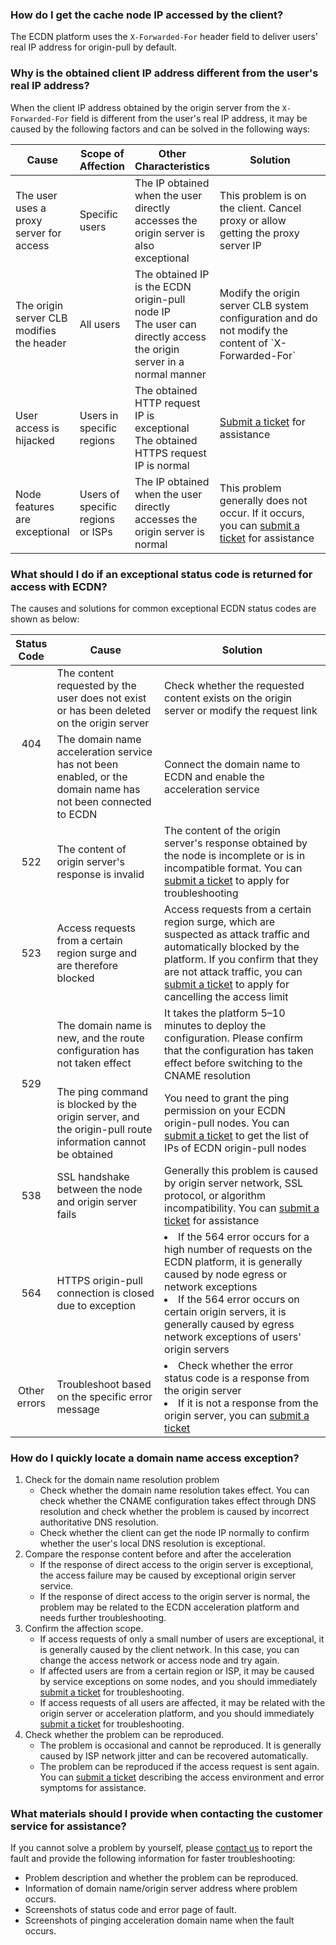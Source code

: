 ### How do I get the cache node IP accessed by the client?

The ECDN platform uses the `X-Forwarded-For` header field to deliver users' real IP address for origin-pull by default.

### Why is the obtained client IP address different from the user's real IP address?

When the client IP address obtained by the origin server from the `X-Forwarded-For` field is different from the user's real IP address, it may be caused by the following factors and can be solved in the following ways:

<table style="display:table;" width="100%">
	<thead>
		<tr>
			<th colspan="1" style="text-align: center" width=20%> Cause </th>
			<th colspan="1" style="text-align: center" width=15%> Scope of Affection </th>
			<th colspan="1" style="text-align: center" width=25%> Other Characteristics </th>
			<th colspan="1" style="text-align: center" width=40%> Solution </th>
		</tr>
	</thead>
	<tbody>
		<tr>
			<td>The user uses a proxy server for access </td>
			<td>Specific users </td>
			<td>The IP obtained when the user directly accesses the origin server is also exceptional </td>
			<td>This problem is on the client. Cancel proxy or allow getting the proxy server IP </td>
		</tr>
		<tr>
			<td>The origin server CLB modifies the header </td>
			<td>All users</td>
			<td>The obtained IP is the ECDN origin-pull node IP</br>The user can directly access the origin server in a normal manner </td>
			<td>Modify the origin server CLB system configuration and do not modify the content of `X-Forwarded-For` </td>
		</tr>
		<tr>
			<td>User access is hijacked </td>
			<td>Users in specific regions</td>
			<td>The obtained HTTP request IP is exceptional</br>The obtained HTTPS request IP is normal </td>
			<td><a href='https://console.cloud.tencent.com/workorder/category'>Submit a ticket</a> for assistance </td>
		</tr>
		<tr>
			<td>Node features are exceptional </td>
			<td>Users of specific regions or ISPs</td><td>The IP obtained when the user directly accesses the origin server is normal </td>
			<td>This problem generally does not occur. If it occurs, you can <a href='https://console.cloud.tencent.com/workorder/category'>submit a ticket</a> for assistance </td>
		</tr>
	</tbody>
</table>

### What should I do if an exceptional status code is returned for access with ECDN?

The causes and solutions for common exceptional ECDN status codes are shown as below:

<table style="display:table;" width="100%">
	<thead>
		<tr>
			<th rowspan="1" style="text-align: center" width=10%> Status Code </th>
			<th colspan="1" style="text-align: center" width=35%> Cause </th>
			<th colspan="1" style="text-align: center" width=55%> Solution </th>
		</tr>
	</thead>
	<tbody>
		<tr>
			<td rowspan="2" style="text-align: center">404</td>
			<td>The content requested by the user does not exist or has been deleted on the origin server </td>
			<td>Check whether the requested content exists on the origin server or modify the request link </td>
		</tr>
		<tr>
			<td>The domain name acceleration service has not been enabled, or the domain name has not been connected to ECDN </td>
			<td>Connect the domain name to ECDN and enable the acceleration service </td>
		</tr>
		<tr>
			<td rowspan="1" style="text-align: center">522</td>
			<td>The content of origin server's response is invalid </td>
			<td>The content of the origin server's response obtained by the node is incomplete or is in incompatible format. You can <a href='https://console.cloud.tencent.com/workorder/category'>submit a ticket</a> to apply for troubleshooting </td>
		</tr>
		<tr>
			<td rowspan="1" style="text-align: center">523</td>
			<td>Access requests from a certain region surge and are therefore blocked </td>
			<td>Access requests from a certain region surge, which are suspected as attack traffic and automatically blocked by the platform. If you confirm that they are not attack traffic, you can <a href='https://console.cloud.tencent.com/workorder/category'>submit a ticket</a> to apply for cancelling the access limit </td>
		</tr>
		<tr>
			<td rowspan="2" style="text-align: center">529</td>
			<td>The domain name is new, and the route configuration has not taken effect </td>
			<td>It takes the platform 5–10 minutes to deploy the configuration. Please confirm that the configuration has taken effect before switching to the CNAME resolution </td>
		</tr>
		<tr>
			<td>The ping command is blocked by the origin server, and the origin-pull route information cannot be obtained </td>
			<td>You need to grant the ping permission on your ECDN origin-pull nodes. You can <a href='https://console.cloud.tencent.com/workorder/category'>submit a ticket</a> to get the list of IPs of ECDN origin-pull nodes </td>
		</tr>
		<tr>
			<td rowspan="1" style="text-align: center">538</td>
			<td>SSL handshake between the node and origin server fails </td>
			<td>Generally this problem is caused by origin server network, SSL protocol, or algorithm incompatibility. You can <a href='https://console.cloud.tencent.com/workorder/category'>submit a ticket</a> for assistance </td>
		</tr>
		<tr>
			<td rowspan="1" style="text-align: center">564</td>
			<td>HTTPS origin-pull connection is closed due to exception </td>
			<td><li>If the 564 error occurs for a high number of requests on the ECDN platform, it is generally caused by node egress or network exceptions</li><li>If the 564 error occurs on certain origin servers, it is generally caused by egress network exceptions of users' origin servers</li> </td>
		</tr>
		<tr>
			<td rowspan="1" style="text-align: center">Other errors</td>
			<td>Troubleshoot based on the specific error message </td>
			<td><li>Check whether the error status code is a response from the origin server</li><li>If it is not a response from the origin server, you can <a href='https://console.cloud.tencent.com/workorder/category'>submit a ticket</a></li></td>
		</tr>
	</tbody>
</table>



### How do I quickly locate a domain name access exception?

1. Check for the domain name resolution problem
   - Check whether the domain name resolution takes effect. You can check whether the CNAME configuration takes effect through DNS resolution and check whether the problem is caused by incorrect authoritative DNS resolution.
   - Check whether the client can get the node IP normally to confirm whether the user's local DNS resolution is exceptional.
2. Compare the response content before and after the acceleration
   - If the response of direct access to the origin server is exceptional, the access failure may be caused by exceptional origin server service.
   - If the response of direct access to the origin server is normal, the problem may be related to the ECDN acceleration platform and needs further troubleshooting. 
3. Confirm the affection scope.
   - If access requests of only a small number of users are exceptional, it is generally caused by the client network. In this case, you can change the access network or access node and try again.
   - If affected users are from a certain region or ISP, it may be caused by service exceptions on some nodes, and you should immediately [submit a ticket](https://console.cloud.tencent.com/workorder/category) for troubleshooting.
   - If access requests of all users are affected, it may be related with the origin server or acceleration platform, and you should immediately [submit a ticket](https://console.cloud.tencent.com/workorder/category) for troubleshooting.
4. Check whether the problem can be reproduced.
   - The problem is occasional and cannot be reproduced. It is generally caused by ISP network jitter and can be recovered automatically.
   - The problem can be reproduced if the access request is sent again. You can [submit a ticket](https://console.cloud.tencent.com/workorder/category) describing the access environment and error symptoms for assistance.

### What materials should I provide when contacting the customer service for assistance?

If you cannot solve a problem by yourself, please [contact us](https://cloud.tencent.com/about/connect) to report the fault and provide the following information for faster troubleshooting:

- Problem description and whether the problem can be reproduced.
- Information of domain name/origin server address where problem occurs.
- Screenshots of status code and error page of fault.
- Screenshots of pinging acceleration domain name when the fault occurs.

